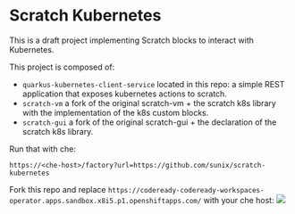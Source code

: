 # Scratch Kubernetes

This is a draft project implementing Scratch blocks to interact with Kubernetes.

This project is composed of:
- `quarkus-kubernetes-client-service` located in this repo: a simple REST application that exposes kubernetes actions to scratch.
- `scratch-vm` a fork of the original scratch-vm + the scratch k8s library with the implementation of the k8s custom blocks.
- `scratch-gui` a fork of the original scratch-gui + the declaration of the scratch k8s library.




Run that with che:
```
https://<che-host>/factory?url=https://github.com/sunix/scratch-kubernetes
```
Fork this repo and replace `https://codeready-codeready-workspaces-operator.apps.sandbox.x8i5.p1.openshiftapps.com/` with your che host:
<a href="https://codeready-codeready-workspaces-operator.apps.sandbox.x8i5.p1.openshiftapps.com/factory?url=https://github.com/sunix/scratch-kubernetes"><img src="https://www.eclipse.org/che/contribute.svg" /></a>
